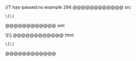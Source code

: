 //T has-passed:no
example 294
@@@@@@@@@@@@ src
~~~
\[\]
~~~
@@@@@@@@@@@@ xml
<?xml version="1.0" encoding="UTF-8"?>
<!DOCTYPE document SYSTEM "CommonMark.dtd">
<document xmlns="http://commonmark.org/xml/1.0">
  <code_block>\[\]
</code_block>
</document>
@@@@@@@@@@@@ html
<pre><code>\[\]
</code></pre>
@@@@@@@@@@@@
